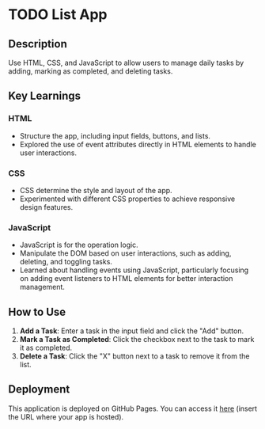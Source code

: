# TODO List App

## Description
Use HTML, CSS, and JavaScript to allow users to manage daily tasks by adding, marking as completed, and deleting tasks.

## Key Learnings
### HTML
- Structure the app, including input fields, buttons, and lists.
- Explored the use of event attributes directly in HTML elements to handle user interactions.

### CSS
- CSS determine the style and layout of the app.
- Experimented with different CSS properties to achieve responsive design features.

### JavaScript
- JavaScript is for the operation logic.
- Manipulate the DOM based on user interactions, such as adding, deleting, and toggling tasks.
- Learned about handling events using JavaScript, particularly focusing on adding event listeners to HTML elements for better interaction management.

## How to Use
1. **Add a Task**: Enter a task in the input field and click the "Add" button.
2. **Mark a Task as Completed**: Click the checkbox next to the task to mark it as completed.
3. **Delete a Task**: Click the "X" button next to a task to remove it from the list.

## Deployment
This application is deployed on GitHub Pages. You can access it [here](#) (insert the URL where your app is hosted).


